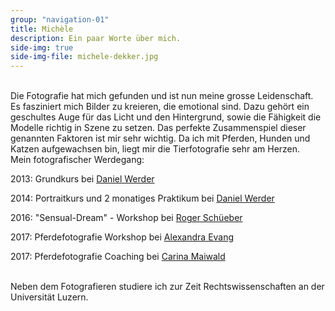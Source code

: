 ```yaml
---
group: "navigation-01"
title: Michèle 
description: Ein paar Worte über mich.
side-img: true
side-img-file: michele-dekker.jpg
---
```



<br>
Die Fotografie hat mich gefunden und ist nun meine grosse Leidenschaft.
Es fasziniert mich Bilder zu kreieren, die emotional sind. Dazu gehört ein 
geschultes Auge für das Licht und den Hintergrund, sowie die Fähigkeit die Modelle
richtig in Szene zu setzen. Das perfekte Zusammenspiel dieser genannten Faktoren 
ist mir sehr wichtig. 
Da ich mit Pferden, Hunden und Katzen aufgewachsen bin, liegt mir die Tierfotografie sehr am Herzen. 

<br>
Mein fotografischer Werdegang:

2013: Grundkurs bei [Daniel Werder](http://fotowerder.ch)

2014: Portraitkurs und 2 monatiges Praktikum bei [Daniel Werder](http://fotowerder.ch)

2016: "Sensual-Dream" - Workshop bei [Roger Schüeber](https://www.snapshooter.ch)

2017: Pferdefotografie Workshop bei [Alexandra Evang](http://www.alexandraevang.de)

2017: Pferdefotografie Coaching bei [Carina Maiwald](http://www.fotografie-maiwald.com)

<br>
Neben dem Fotografieren studiere ich zur Zeit 
Rechtswissenschaften an der Universität Luzern.

